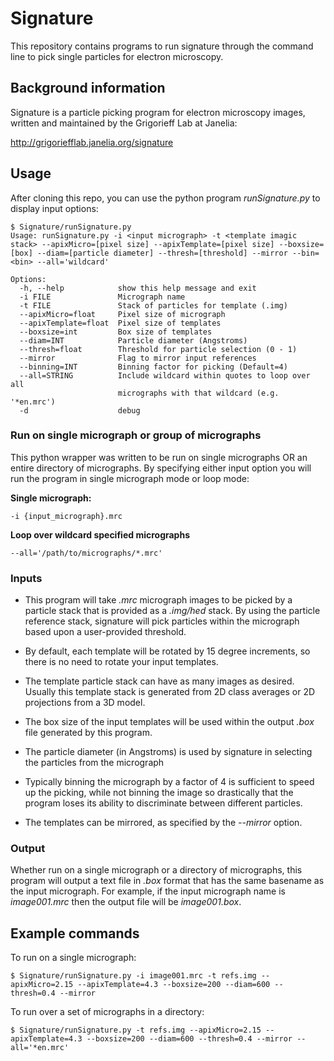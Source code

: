 # Signature
This repository contains programs to run signature through the command line to pick single particles for electron microscopy.

## Background information

Signature is a particle picking program for electron microscopy images, written and maintained by the Grigorieff Lab at Janelia:

http://grigoriefflab.janelia.org/signature

## Usage

After cloning this repo, you can use the python program *runSignature.py* to display input options:

```
$ Signature/runSignature.py
Usage: runSignature.py -i <input micrograph> -t <template imagic stack> --apixMicro=[pixel size] --apixTemplate=[pixel size] --boxsize=[box] --diam=[particle diameter] --thresh=[threshold] --mirror --bin=<bin> --all='wildcard'

Options:
  -h, --help            show this help message and exit
  -i FILE               Micrograph name
  -t FILE               Stack of particles for template (.img)
  --apixMicro=float     Pixel size of micrograph
  --apixTemplate=float  Pixel size of templates
  --boxsize=int         Box size of templates
  --diam=INT            Particle diameter (Angstroms)
  --thresh=float        Threshold for particle selection (0 - 1)
  --mirror              Flag to mirror input references
  --binning=INT         Binning factor for picking (Default=4)
  --all=STRING          Include wildcard within quotes to loop over all
                        micrographs with that wildcard (e.g. '*en.mrc')
  -d                    debug
```

### Run on single micrograph or group of micrographs

This python wrapper was written to be run on single micrographs OR an entire directory of micrographs. By specifying either input option you will run the program in single micrograph mode or loop mode:

**Single micrograph:**
```
-i {input_micrograph}.mrc
```

**Loop over wildcard specified micrographs**
```
--all='/path/to/micrographs/*.mrc'
```

### Inputs

- This program will take *.mrc* micrograph images to be picked by a particle stack that is provided as a *.img/hed* stack. By using the particle reference stack, signature will pick particles within the micrograph based upon a user-provided threshold.

- By default, each template will be rotated by 15 degree increments, so there is no need to rotate your input templates.

- The template particle stack can have as many images as desired. Usually this template stack is generated from 2D class averages or 2D projections from a 3D model.

- The box size of the input templates will be used within the output *.box* file generated by this program.

- The particle diameter (in Angstroms) is used by signature in selecting the particles from the micrograph

- Typically binning the micrograph by a factor of 4 is sufficient to speed up the picking, while not binning the image so drastically that the program loses its ability to discriminate between different particles.

- The templates can be mirrored, as specified by the *--mirror* option.

### Output

Whether run on a single micrograph or a directory of micrographs, this program will output a text file in *.box* format that has the same basename as the input micrograph. For example, if the input micrograph name is *image001.mrc* then the output file will be *image001.box*.

## Example commands

To run on a single micrograph:

```
$ Signature/runSignature.py -i image001.mrc -t refs.img --apixMicro=2.15 --apixTemplate=4.3 --boxsize=200 --diam=600 --thresh=0.4 --mirror
```

To run over a set of micrographs in a directory:

```
$ Signature/runSignature.py -t refs.img --apixMicro=2.15 --apixTemplate=4.3 --boxsize=200 --diam=600 --thresh=0.4 --mirror --all='*en.mrc'
```
